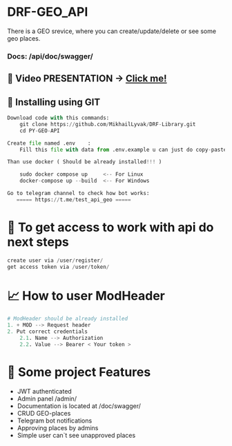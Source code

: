 # DRF-GEO_API
There is a GEO srevice, where you can create/update/delete or see some geo places.

### Docs: /api/doc/swagger/


## 🎥 Video PRESENTATION ->   [Click me!](https://youtu.be/6RyPXR9MXGg)


## 💼 Installing using GIT
```python
Download code with this commands:
    git clone https://github.com/MikhailLyvak/DRF-Library.git
    cd PY-GEO-API

Create file named .env    :
    Fill this file with data from .env.example u can just do copy-paste )

Than use docker ( Should be already installed!!! )

    sudo docker compose up     <-- For Linux
    docker-compose up --build  <-- For Windows

Go to telegram channel to check how bot works:
   ===== https://t.me/test_api_geo =====
```


# 🤟 To get access to work with api do next steps
```python
create user via /user/register/
get access token via /user/token/
```

# 📈 How to user ModHeader
```python
# ModHeader should be already installed
1. + MOD --> Request header
2. Put correct credentials
    2.1. Name --> Authorization
    2.2. Value --> Bearer < Your token >
```

# 📜 Some project Features
- JWT authenticated
- Admin panel /admin/
- Documentation is located at /doc/swagger/
- CRUD GEO-places
- Telegram bot notifications
- Approving places by admins
- Simple user can`t see unapproved places
